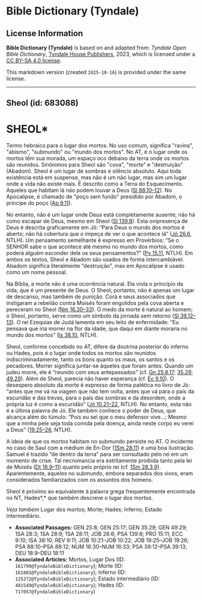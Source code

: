 # Bible Dictionary (Tyndale)

## License Information

**Bible Dictionary (Tyndale)** is based on and adapted from: _Tyndale Open Bible Dictionary_, [Tyndale House Publishers](https://tyndaleopenresources.com/), 2023, which is licensed under a [CC BY-SA 4.0 license](https://creativecommons.org/licenses/by-sa/4.0/legalcode.en).

This markdown version (created `2025-10-16`) is provided under the same license.



--------------------------------

## Sheol (id: 683088)

SHEOL\*
=======

Termo hebraico para o lugar dos mortos. No uso comum, significa "ravina", "abismo", "submundo" ou "mundo dos mortos". No AT, é o lugar onde os mortos têm sua morada, um espaço oco debaixo da terra onde os mortos são reunidos. Sinônimos para Sheol são "cova", "morte" e "destruição" (Abadom). Sheol é um lugar de sombras e silêncio absoluto. Aqui toda existência está em suspense, mas não é um não lugar, mas sim um lugar onde a vida não existe mais. É descrito como a Terra do Esquecimento. Aqueles que habitam lá não podem louvar a Deus ([Sl 88\.10–12](https://ref.ly/Ps88:10-Ps88:12)). No Apocalipse, é chamado de "poço sem fundo" presidido por Abadom, o príncipe do poço ([Ap 9\.11](https://ref.ly/Rev9:11)).

No entanto, não é um lugar onde Deus está completamente ausente; não há como escapar de Deus, mesmo em Sheol ([Sl 139\.8](https://ref.ly/Ps139:8)). Esta onipresença de Deus é descrita graficamente em Jó: “Para Deus o mundo dos mortos é aberto; não há cobertura que o impeça de ver o que acontece lá” ([Jó 26\.6](https://ref.ly/Job26:6), NTLH). Um pensamento semelhante é expresso em Provérbios: “Se o SENHOR sabe o que acontece até mesmo no mundo dos mortos, como poderá alguém esconder dele os seus pensamentos?” ([Pv 15\.11](https://ref.ly/Prov15:11), NTLH). Em ambos os textos, Sheol e Abadom são usados de forma intercambiável. Abadom significa literalmente “destruição”, mas em Apocalipse é usado como um nome pessoal.

Na Bíblia, a morte não é uma ocorrência natural. Ela viola o princípio da vida, que é um presente de Deus. O Sheol, portanto, não é apenas um lugar de descanso, mas também de punição. Corá e seus associados que instigaram a rebelião contra Moisés foram engolidos pela cova aberta e pereceram no Sheol ([Nm 16\.30–33](https://ref.ly/Num16:30-Num16:33)). O medo da morte é natural ao homem; o Sheol, portanto, serve como um símbolo da jornada sem retorno ([Sl 39\.12–13](https://ref.ly/Ps39:12-Ps39:13)). O rei Ezequias de Judá lamenta em seu leito de enfermidade: “Eu pensava que iria morrer na flor da idade, que daqui em diante moraria no mundo dos mortos” ([Is 38\.10](https://ref.ly/Isa38:10), NTLH).

Sheol, conforme concebido no AT, difere da doutrina posterior do inferno ou Hades, pois é o lugar onde todos os mortos são reunidos indiscriminadamente, tanto os bons quanto os maus, os santos e os pecadores. Morrer significa juntar\-se àqueles que foram antes. Quando um judeu morre, ele é “reunido com seus antepassados” (cf. [Gn 25\.8,17](https://ref.ly/Gen25:8,Gen25:17); [35\.29](https://ref.ly/Gen35:29); [49\.29](https://ref.ly/Gen49:29)). Além de Sheol, parecia não haver esperança (cf. [Ec 9\.10](https://ref.ly/Eccl9:10)). O desespero absoluto da morte é expresso de forma patética no livro de Jó: “antes que me vá na viagem que não tem volta, antes que vá para o país da escuridão e das trevas, para o país das sombras e da desordem, onde a própria luz é como a escuridão” ([Jó 10\.21–22](https://ref.ly/Job10:21-Job10:22), NTLH). No entanto, esta não é a última palavra de Jó. Ele também conhece o poder de Deus, que alcança além do túmulo: “Pois eu sei que o meu defensor vive...; Mesmo que a minha pele seja toda comida pela doença, ainda neste corpo eu verei a Deus” ([19\.25–26](https://ref.ly/Job19:25-Job19:26), NTLH).

A ideia de que os mortos habitam no submundo persiste no AT. O incidente no caso de Saul com a médium de En\-Dor ([1Sm 28\.11](https://ref.ly/1Sam28:11)) é uma boa ilustração. Samuel é trazido “de dentro da terra” para ser consultado pelo rei em um momento de crise. Tal necromancia era estritamente proibida tanto pela lei de Moisés ([Dt 18\.9–11](https://ref.ly/Deut18:9-Deut18:11)) quanto pelo próprio rei (cf. [1Sm 28\.3,9](https://ref.ly/1Sam28:3,1Sam28:9)). Aparentemente, aqueles no submundo, embora separados dos vivos, eram considerados familiarizados com os assuntos dos homens.

Sheol é próximo ao equivalente à palavra grega frequentemente encontrada no NT, Hades*,* que também descreve o lugar dos mortos.

*Veja também* Lugar dos mortos; Morte; Hades; Inferno; Estado intermediário.

* **Associated Passages:** GEN 25:8; GEN 25:17; GEN 35:29; GEN 49:29; 1SA 28:3; 1SA 28:9; 1SA 28:11; JOB 26:6; PSA 139:8; PRO 15:11; ECC 9:10; ISA 38:10; REV 9:11; JOB 10:21–JOB 10:22; JOB 19:25–JOB 19:26; PSA 88:10–PSA 88:12; NUM 16:30–NUM 16:33; PSA 39:12–PSA 39:13; DEU 18:9–DEU 18:11
* **Associated Articles:** Mortos, Lugar Dos (ID: `161799@TyndaleBibleDictionary`); Morte (ID: `161801@TyndaleBibleDictionary`); Inferno (ID: `125272@TyndaleBibleDictionary`); Estado intermediário (ID: `481549@TyndaleBibleDictionary`); Hades (ID: `717057@TyndaleBibleDictionary`)


